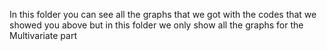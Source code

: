 In this folder you can see all the graphs that we got with the codes that we showed you above but in this folder we only show all the graphs for the Multivariate part
